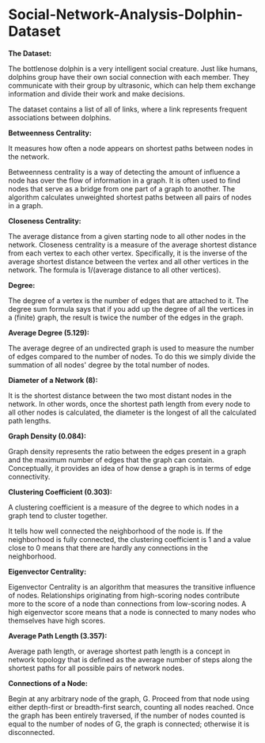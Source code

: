 # Social-Network-Analysis-Dolphin-Dataset

**The Dataset:**

The bottlenose dolphin is a very intelligent social creature. Just like humans, dolphins group have their own social connection with each member. They communicate with their group by ultrasonic, which can help them exchange information and divide their work and make decisions.

The dataset contains a list of all of links, where a link represents frequent associations between dolphins.

**Betweenness Centrality:**

It measures how often a node appears on shortest paths between nodes in the network.

Betweenness centrality is a way of detecting the amount of influence a node has over the flow of information in a graph. It is often used to find nodes that serve as a bridge from one part of a graph to another. The algorithm calculates unweighted shortest paths between all pairs of nodes in a graph.

**Closeness Centrality:**

The average distance from a given starting node to all other nodes in the network.
Closeness centrality is a measure of the average shortest distance from each vertex to each other vertex. Specifically, it is the inverse of the average shortest distance between the vertex and all other vertices in the network. The formula is 1/(average distance to all other vertices).

**Degree:**

The degree of a vertex is the number of edges that are attached to it. The degree sum formula says that if you add up the degree of all the vertices in a (finite) graph, the result is twice the number of the edges in the graph.

**Average Degree (5.129):**

The average degree of an undirected graph is used to measure the number of edges compared to the number of nodes. To do this we simply divide the summation of all nodes' degree by the total number of nodes.

**Diameter of a Network (8):**

It is the shortest distance between the two most distant nodes in the network. In other words, once the shortest path length from every node to all other nodes is calculated, the diameter is the longest of all the calculated path lengths.

**Graph Density (0.084):**

Graph density represents the ratio between the edges present in a graph and the maximum number of edges that the graph can contain. Conceptually, it provides an idea of how dense a graph is in terms of edge connectivity.

**Clustering Coefficient (0.303):**

A clustering coefficient is a measure of the degree to which nodes in a graph tend to cluster together.

It tells how well connected the neighborhood of the node is. If the neighborhood is fully connected, the clustering coefficient is 1 and a value close to 0 means that there are hardly any connections in the neighborhood.

**Eigenvector Centrality:**

Eigenvector Centrality is an algorithm that measures the transitive influence of nodes. Relationships originating from high-scoring nodes contribute more to the score of a node than connections from low-scoring nodes. A high eigenvector score means that a node is connected to many nodes who themselves have high scores.

**Average Path Length (3.357):**

Average path length, or average shortest path length is a concept in network topology that is defined as the average number of steps along the shortest paths for all possible pairs of network nodes.

**Connections of a Node:**

Begin at any arbitrary node of the graph, G. Proceed from that node using either depth-first or breadth-first search, counting all nodes reached. Once the graph has been entirely traversed, if the number of nodes counted is equal to the number of nodes of G, the graph is connected; otherwise it is disconnected.
